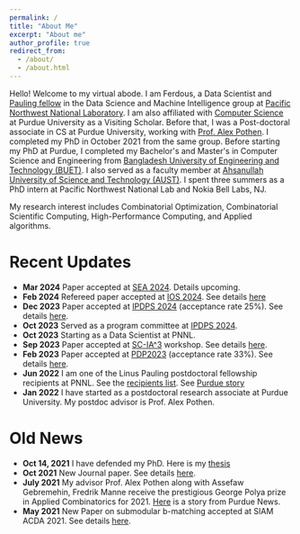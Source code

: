 ```yaml
---
permalink: /
title: "About Me"
excerpt: "About me"
author_profile: true
redirect_from: 
  - /about/
  - /about.html
---
```


Hello! Welcome to my virtual abode. I am Ferdous, a Data Scientist and [Pauling fellow](https://www.pnnl.gov/projects/linus-pauling-distinguished-postdoctoral-fellowship/recipients) in the Data Science and Machine Intelligence group at [Pacific Northwest National Laboratory](https://www.pnnl.gov/). I am also affiliated with [Computer Science](https://cs.purdue.edu) at Purdue University as a Visiting Scholar. Before that, I was a Post-doctoral associate in CS at Purdue University, working with [Prof. Alex Pothen](https://www.cs.purdue.edu/homes/apothen/). I completed my PhD in October 2021 from the same group. Before starting my PhD at Purdue, I completed my Bachelor's and Master's in Computer Science and Engineering from [Bangladesh University of Engineering and Technology (BUET)](https://cse.buet.ac.bd/). I also served as a faculty member at [Ahsanullah University of Science and Technology (AUST)](https://www.aust.edu/cse). I spent three summers as a PhD intern at Pacific Northwest National Lab and Nokia Bell Labs, NJ.

My research interest includes Combinatorial Optimization, Combinatorial Scientific Computing, High-Performance Computing, and Applied algorithms.

Recent Updates
=====
* **Mar 2024** Paper accepted at [SEA 2024](https://sea2024.univie.ac.at/). Details upcoming.
* **Feb 2024** Refereed paper accepted at [IOS 2024](https://ios2024.rice.edu/refereed-papers/). See details [here](/publication/2024-Multiplicative-auction)
* **Dec 2023** Paper accepted at [IPDPS 2024](http://www.ipdps.org) (acceptance rate 25%). See details [here](/publication/2024-02-01-Picasso-Memory-Efficient-Graph-Coloring-Using-Palettes-With-Applications-in-Quantum-Computing).
* **Oct 2023** Served as a program committee at [IPDPS 2024](https://www.ipdps.org/ipdps2024/2024-program-committee.html).
* **Oct 2023** Starting as a Data Scientist at PNNL.
* **Sep 2023** Paper accepted at [SC-IA^3](https://hpc.pnl.gov/IA3/) workshop. See details [here](/publication/2023-11-01-cuAlign-Scalable-Network-Alignment-on-GPU-Accelerators). 
* **Feb 2023** Paper accepted at [PDP2023](https://www.pdp2023.org/) (acceptance rate 33%). See details [here](/publication/2023-03-01-AMG-Preconditioners-based-on-Parallel-Hybrid-Coarsening-and-Multi-objective-Graph-Matching).
* **Jun 2022** I am one of the Linus Pauling postdoctoral fellowship recipients at PNNL. See the [recipients list](https://www.pnnl.gov/projects/linus-pauling-distinguished-postdoctoral-fellowship/recipients). See [Purdue story](https://www.cs.purdue.edu/news/articles/2022/s-m-ferdous-named-pauling-fellow.html)
* **Jan 2022** I have started as a postdoctoral research associate at Purdue University. My postdoc advisor is Prof. Alex Pothen.

Old News
=====
* **Oct 14, 2021** I have defended my PhD. Here is my [thesis](https://doi.org/10.25394/PGS.17136584.v1) 
* **Oct 2021** New Journal paper. See details [here](/publication/2021-09-30-Exagraph).
* **July 2021** My advisor Prof. Alex Pothen along with  Assefaw Gebremehin, Fredrik Manne receive the prestigious George Polya prize in Applied Combinatorics for 2021. [Here](https://www.cs.purdue.edu/news/articles/2021/pothen_p%C3%B3lya.html) is a story from Purdue News.
* **May 2021** New Paper on submodular b-matching accepted at SIAM ACDA 2021. See details [here](/publication/2021-01-01-A-Parallel-Approximation-Algorithm-for-Maximizing-Submodular-b-Matching).
